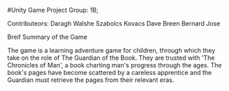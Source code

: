 #Unity Game Project
Group: 1B;

Contributeors: 
 Daragh Walshe
 Szabolcs Kovacs
 Dave Breen
 Bernard Jose
 
 Breif Summary of the Game
 
The game is a learning adventure game for children,
through which they take on the role of The Guardian of the Book.
They are trusted with 'The Chronicles of Man',
a book charting man's progress through the ages.
The book's pages have become scattered by a careless
apprentice and the Guardian must retrieve the pages from their relevant eras.